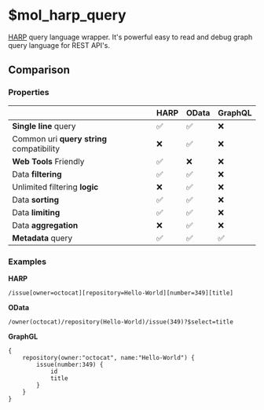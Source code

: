 # $mol_harp_query

[HARP](https://gist.github.com/nin-jin/60545f6dbba22b0e2a1a4e2a3d2528a3) query language wrapper.
It's powerful easy to read and debug graph query language for REST API's.

## Comparison

### Properties

|                                           | HARP   | OData | GraphQL
|-------------------------------------------|--------|-------|--------
| **Single line** query                     | ✅    | ✅    |❌
| Common uri **query string** compatibility | ❌    | ✅    |❌
| **Web Tools** Friendly                    | ✅    | ❌    |❌
| Data **filtering**                        | ✅    | ✅    |❌
| Unlimited filtering **logic**             | ❌    | ✅    |❌
| Data **sorting**                          | ✅    | ✅    |❌
| Data **limiting**                         | ✅    | ✅    |❌
| Data **aggregation**                      | ❌    | ✅    |❌
| **Metadata** query                        | ✅    | ✅    |✅

### Examples

**HARP**

```
/issue[owner=octocat][repository=Hello-World][number=349][title]
```

**OData**

```
/owner(octocat)/repository(Hello-World)/issue(349)?$select=title
```

**GraphGL**

```
{
	repository(owner:"octocat", name:"Hello-World") {
		issue(number:349) {
			id
			title
		}
	}
}
```
